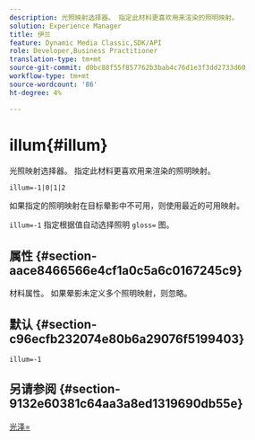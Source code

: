 ```yaml
---
description: 光照映射选择器。 指定此材料更喜欢用来渲染的照明映射。
solution: Experience Manager
title: 伊兰
feature: Dynamic Media Classic,SDK/API
role: Developer,Business Practitioner
translation-type: tm+mt
source-git-commit: d0bc88f55f857762b3bab4c76d1e3f3dd2733d60
workflow-type: tm+mt
source-wordcount: '86'
ht-degree: 4%

---
```



# illum{#illum}

光照映射选择器。 指定此材料更喜欢用来渲染的照明映射。

`illum=-1|0|1|2`

如果指定的照明映射在目标晕影中不可用，则使用最近的可用映射。

`illum=-1` 指定根据值自动选择照明 `gloss=` 图。

## 属性 {#section-aace8466566e4cf1a0c5a6c0167245c9}

材料属性。 如果晕影未定义多个照明映射，则忽略。

## 默认 {#section-c96ecfb232074e80b6a29076f5199403}

`illum=-1`

## 另请参阅 {#section-9132e60381c64aa3a8ed1319690db55e}

[光泽=](../../../../../ir-api/http-protocol/image-rendering-api-ref/c-ir-http-protocol-ref/c-ir-http-protocol-command-reference/r-ir-http-gloss.md#reference-325aef2ee51e4e1584a06047427340ca)
